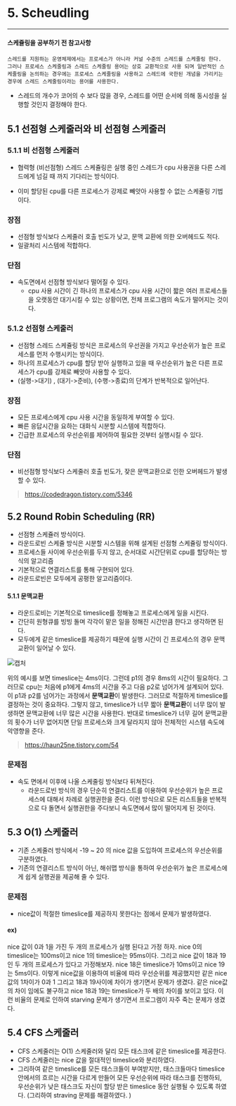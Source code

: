 # 5. Scheudling

------

#### 스케쥴링을 공부하기 전 참고사항 

```
스레드를 지원하는 운영체제에서는 프로세스가 아니라 커널 수준의 스레드를 스케줄링 한다. 그러나 프로세스 스케줄링과 스레드 스케줄링 용어는 상호 교환적으로 사용 되며 일반적인 스케줄링을 논의하는 경우에는 프로세스 스케줄링을 사용하고 스레드에 국한된 개념을 가리키는 경우에 스레드 스케줄링이라는 용어를 사용한다.
```

- 스레드의 개수가 코어의 수 보다 많을 경우, 스레드를 어떤 순서에 의해 동시성을 실행할 것인지 결정해야 한다. 

## 5.1 선점형 스케줄러와 비 선점형 스케줄러

### 5.1.1 비 선점형 스케줄러

- 협력형 (비선점형) 스레드 스케쥴링은 실행 중인 스레드가 cpu 사용권을 다른 스레드에게 넘길 때 까지 기다리는 방식이다. 

- 이미 할당된 cpu를 다른 프로세스가 강제로 빼앗아 사용할 수 없는 스케쥴링 기법이다. 

  

### 장점 

- 선점형 방식보다 스케줄러 호출 빈도가 낮고, 문맥 교환에 의한 오버헤드도 적다. 
- 일괄처리 시스템에 적합하다. 

### 단점

- 속도면에서 선점형 방식보다 떨어질 수 있다. 
  - cpu 사용 시간이 긴 하나의 프로세스가 cpu 사용 시간이 짧은 여러 프로세스들을 오랫동안 대기시킬 수 있는 상황이면, 전체 프로그램의 속도가 떨어지는 것이다. 

### 5.1.2 선점형 스케줄러 

- 선점형 스레드 스케쥴링 방식은 프로세스의 우선권을 가지고 우선순위가 높은 프로세스를 먼저 수행시키는 방식이다. 
- 하나의 프로세스가 cpu를 할당 받아 실행하고 있을 때 우선순위가 높은 다른 프로세스가 cpu를 강제로 빼앗아 사용할 수 있다. 
- (실행->대기) , (대기->준비), (수행->종료)의 단계가 반복적으로 일어난다. 

### 장점

- 모든 프로세스에게 cpu 사용 시간을 동일하게 부여할 수 있다. 
- 빠른 응답시간을 요하는 대화식 시분할 시스템에 적합하다. 
- 긴급한 프로세스의 우선순위를 제어하여 필요한 것부터 실행시킬 수 있다. 

### 단점 

- 비선점형 방식보다 스케줄러 호출 빈도가, 잦은 문맥교환으로 인한 오버헤드가 발생 할 수 있다. 

> <https://codedragon.tistory.com/5346>

## 5.2 Round Robin Scheduling (RR)

- 선점형 스케쥴러 방식이다. 
- 라운드로빈 스케쥴 방식은 시분할 시스템을 위해 설계된 선점형 스케쥴링 방식이다. 
- 프로세스들 사이에 우선순위를 두지 않고, 순서대로 시간단위로 cpu를 할당하는 방식의 알고리즘
- 기본적으로 연결리스트를 통해 구현되어 있다. 
- 라운드로빈은 모두에게 공평한 알고리즘이다. 

#### 5.1.1 문맥교환 

- 라운드로비는 기본적으로 timeslice를 정해놓고 프로세스에게 일을 시킨다. 
- 간단히 원형큐를 빙빙 돌며 각각이 맡은 일을 정해진 시간만큼 한다고 생각하면 된다.
- 모두에게 같은 timeslice를 제공하기 때문에 실행 시간이 긴 프로세스의 경우 문맥교환이 일어날 수 있다. 

![캡처](C:\Users\hoho\Desktop\캡처.PNG)

위의 예시를 보면 timeslice는 4ms이다. 그런데 p1의 경우 8ms의 시간이 필요하다. 그러므로 cpu는 처음에 p1에게 4ms의 시간을 주고 다음 p2로 넘어가게 설계되어 있다. 이 p1과 p2를 넘어가는 과정에서 **문맥교환**이 발생한다. 그러므로 적절하게 timeslice를 결정하는 것이 중요하다. 그렇지 않고, timeslice가 너무 짧아 **문맥교환**이 너무 많이 발생하면 문맥교환에 너무 많은 시간을 사용한다. 반대로 timeslice가 너무 길어 문맥교환의 횟수가 너무 없어지면 단일 프로세스와 크게 달라지지 않아 전체적인 시스템 속도에 악영향을 준다. 

> <https://haun25ne.tistory.com/54>

### 문제점

- 속도 면에서 이후에 나올 스케줄링 방식보다 뒤쳐진다.
  - 라운드로빈 방식의 경우 단순히 연결리스트를 이용하여 우선순위가 높은 프로세스에 대해서 차례로 실행권한을 준다. 이런 방식으로 모든 리스트들을 반복적으로 다 돌면서 실행권한을 주다보니 속도면에서 많이 떨어지게 된 것이다. 

## 

## 5.3 O(1) 스케줄러

- 기존 스케줄러 방식에서 -19 ~ 20 의 nice 값을 도입하여 프로세스의 우선순위를 구분하였다. 
- 기존의 연결리스트 방식이 아닌, 해쉬맵 방식을 통하여 우선순위가 높은 프로세스에게 쉽게 실행권을 제공해 줄 수 있다. 

### 문제점

- nice값이 적절한 timeslice를 제공하지 못한다는 점에서 문제가 발생하였다. 

#### ex) 

nice 값이 0과 1을 가진 두 개의 프로세스가 실행 된다고 가정 하자. nice 0의 timeslice는 100ms이고 nice 1의 timeslice는 95ms이다. 그리고 nice 값이 18과 19인 두 개의 프로세스가 있다고 가정해보자. nice 18은 timeslice가 10ms이고 nice 19는 5ms이다. 이렇게 nice값을 이용하여 비율에 따라 우선순위를 제공했지만 같은 nice값의 1차이가 0과 1 그리고 18과 19사이에 차이가 생기면서 문제가 생겼다. 같은 nice값의 차이 임에도 불구하고 nice 18과 19는 timeslice가 두 배의 차이를 보이고 있다. 이런 비율의 문제로 인하여 starving 문제가 생기면서 프로그램이 자주 죽는 문제가 생겼다. 

## 5.4 CFS 스케줄러 

- CFS 스케줄러는 O(1) 스케줄러와 달리 모든 태스크에 같은 timeslice를 제공한다. 
- CFS 스케줄러는 nice 값을 절대적인 timeslice와 분리하였다. 
- 그리하여 같은 timeslice를 모든 태스크들이 부여받지만, 태스크들마다 timeslice안에서의 흐르는 시간을 다르게 만들어 모든 우선순위에 따라 태스크를 진행하되, 우선순위가 낮은 태스크도 자신이 할당 받은 timeslice 동안 실행될 수 있도록 하였다. (그리하여 straving 문제를 해결하였다. )

